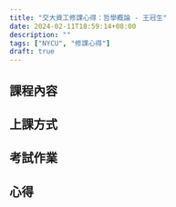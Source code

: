 ```yaml
---
title: "交大資工修課心得：哲學概論 - 王冠生"
date: 2024-02-11T18:59:14+08:00
description: ""
tags: ["NYCU", "修課心得"]
draft: true
---
```



## 課程內容

## 上課方式

## 考試作業

## 心得